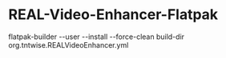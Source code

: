 # REAL-Video-Enhancer-Flatpak

flatpak-builder --user --install --force-clean build-dir org.tntwise.REALVideoEnhancer.yml 
